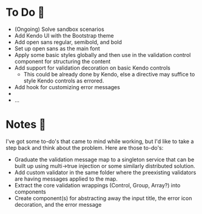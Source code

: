 # To Do 📃
- (Ongoing) Solve sandbox scenarios
- Add Kendo UI with the Bootstrap theme
- Add open sans regular, semibold, and bold
- Set up open sans as the main font
- Apply some basic styles globally and then use in the validation control component for structuring the content
- Add support for validation decoration on basic Kendo controls
  - This could be already done by Kendo, else a directive may suffice to style Kendo controls as errored.
- Add hook for customizing error messages
- 
- ...


# Notes 📝
I've got some to-do's that came to mind while working, but I'd like to take a step back and think about the problem. Here are those to-do's:
- Graduate the validation message map to a singleton service that can be built up using multi->true injection or some similarly distributed solution.
- Add custom validator in the same folder where the preexisting validators are having messages applied to the map.
- Extract the core validation wrappings (Control, Group, Array?) into components
- Create component(s) for abstracting away the input title, the error icon decoration, and the error message
